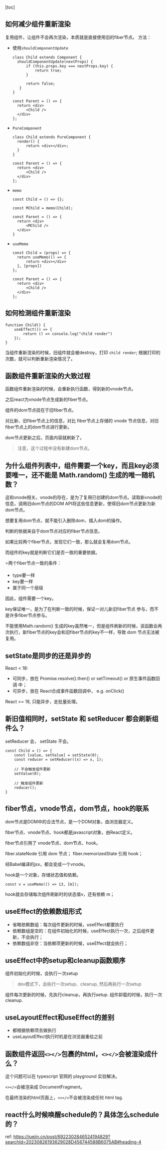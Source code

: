 [toc]

## 如何减少组件重新渲染
复用组件，让组件不会再次渲染，本质就是直接使用旧的fiber节点。
方法：
- 使用`shouldComponentUpdate`
  ```tsx 
  class Child extends Component {
    shouldComponentUpdate(nextProps) {
        if (this.props.key === nextProps.key) {
            return true;
        }

        return false;
     }
  }
  
  const Parent = () => {
    return <div>
        <Child />
    </div>
  };
  ```
- `PureComponent`
  ```tsx
  class Child extends PureComponent {
    render() {
        return <div></div>;
    }
  }

  const Parent = () => {
    return <div>
        <Child />
    </div>
  };
  ```
- `memo`
  ```tsx
  const Child = () => {};

  const MChild = memo(Child);

  const Parent = () => {
    return <div>
        <MChild />
    </div>
  }
  ```
- `useMemo`
  ```tsx 
  const Child = (props) => {
    return useMemo(() => {
        return <div></div>
    }, [props])
  };

  const Parent = () => {
    return <div>
        <Child />
    </div>
  };
  ```


## 如何检测组件重新渲染
```tsx
function Child() {
    useEffect(() => {
        return () => console.log("child render")
    });
}
```
当组件重新渲染的时候，旧组件就会被destroy，打印 `child render`;
根据打印的次数，就可以判断重新渲染情况了。

## 函数组件重新渲染的大致过程
函数组件重新渲染的时候，会重新执行函数，得到新的vnode节点。

之后react为vnode节点生成新的fiber节点。

组件的dom节点挂在于旧fiber节点。

对比新、旧fiber节点上的信息，对比 fiber节点上存储的 vnode 节点信息，对旧fiber节点上的dom节点进行更新。

dom节点更新之后，页面内容就刷新了。
> 注意，这个过程中没有新建dom节点。

## 为什么组件列表中，组件需要一个key，而且key必须要唯一，还不能是 Math.random() 生成的唯一随机数？
这和vnode相关。vnode的存在，是为了复用已创建的dom节点。读取新vnode的信息，调用旧dom节点的DOM API将这些信息更新，使得旧dom节点更新为新dom节点。

想要复用dom节点，就不能引入删除dom、插入dom的操作。

判断的依据来自于dom节点对应的fiber节点信息。

如果比较两个fiber节点，发现它们一致，那么就会复用dom节点。

而组件的key就是判断它们是否一致的重要依据。

⭐️两个fiber节点一致的条件：
- type要一样
- key要一样
- 属于同一个层级

因此，组件需要一个key。

key保证唯一，是为了在判断一致的时候，保证一对儿新旧fiber节点
参与，而不是许多fiber节点参与。

不能使用Math.random() 生成的key虽然唯一，但是组件刷新的时候，该函数会再次执行，新fiber节点的key会和旧fiber节点的key不一样，导致 dom 节点无法被复用。

## setState是同步的还是异步的
React < 18:
- 可同步，放在 Promise.resolve().then() or setTimeout() or 原生事件函数回调 中；
- 可异步，放在 React合成事件函数回调中， e.g. onClick()

React >= 18, 只能异步，走批量处理。

## 新旧值相同时，setState 和 setReducer 都会刷新组件么？
setReducer 会， setState 不会。

```tsx 
const Child = () => {
    const [value, setValue] = setState(0);
    const reducer = setReducer((x) => x, 1);

    // 不会触发组件更新
    setValue(0);

    // 触发组件更新
    reducer();
}
```

## fiber节点，vnode节点，dom节点，hook的联系

dom节点是DOM中的合法节点，是一个DOM对象，由浏览器定义。

fiber节点、vnode节点、hook都是javascript对象，由React定义。

fiber节点引用了 vnode节点、dom节点、hook。

fiber.stateNode 引用 dom 节点；
fiber.memorizedState 引用 hook；

经Babel编译的jsx，都会变成一个vnode。

hook是一个对象，存储状态值和依赖。
```tsx 
const v = useMemo(() => 13, [m]);
```
hook就会存储每次组件刷新时的状态值v，还有依赖 m；


## useEffect的依赖数组形式
- 省略依赖数组：每次组件更新的时候，useEffect都要执行
- 依赖数组是空的：在组件初始化的时候，useEffect执行一次，之后组件更新，不会执行；
- 依赖数组非空：当依赖项更新的时候，useEffect就会执行；

## useEffect中的setup和cleanup函数顺序
组件初始化的时候，会执行一次setup
> dev模式下，会执行一次setup、cleanup, 然后再执行一次setup

组件每次更新的时候，先执行cleanup，再执行setup.
组件卸载的时候，执行一次cleanup.

## useLayoutEffect和useEffect的差别
- 都根据依赖项去做执行
- useLayoutEffect执行时机是在浏览器重绘之前


## 函数组件返回`<></>`包裹的html，`<></>`会被渲染成什么？
这个问题可以在 typescript 官网的 playground 实验解决。

`<></>`会被渲染成 DocumentFragment。

在最终渲染的html页面上，`<></>`不会被渲染成任何 html tag.

## react什么时候唤醒schedule的？具体怎么schedule的？
ref: https://juejin.cn/post/6922302846524194829?searchId=20230826193629028D456744588B6075AB#heading-4